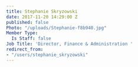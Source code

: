 ```yaml
---
title: Stephanie Skryzowski
date: 2017-11-20 14:29:00 Z
published: false
Photo: "/uploads/Stephanie-f8b940.jpg"
Member Type:
  Is Staff: false
Job Title: 'Director, Finance & Administration '
redirect_from:
- "/users/stephanie_skryzowski"
---
```


